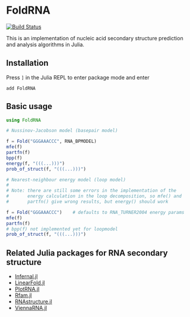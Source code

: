 # FoldRNA

[![Build Status](https://github.com/marcom/FoldRNA.jl/actions/workflows/CI.yml/badge.svg?branch=main)](https://github.com/marcom/FoldRNA.jl/actions/workflows/CI.yml?query=branch%3Amain)

This is an implementation of nucleic acid secondary structure
prediction and analysis algorithms in Julia.

## Installation

Press `]` in the Julia REPL to enter package mode and enter

```
add FoldRNA
```


## Basic usage

```julia
using FoldRNA

# Nussinov-Jacobson model (basepair model)

f = Fold("GGGAAACCC", RNA_BPMODEL)
mfe(f)
partfn(f)
bpp(f)
energy(f, "(((...)))")
prob_of_struct(f, "(((...)))")

# Nearest-neighbour energy model (loop model)
#
# Note: there are still some errors in the implementation of the
#       energy calculation in the loop decomposition, so mfe() and
#       partfn() give wrong results, but energy() should work

f = Fold("GGGAAACCC")    # defaults to RNA_TURNER2004 energy params
mfe(f)
partfn(f)
# bpp(f) not implemented yet for loopmodel
prob_of_struct(f, "(((...)))")
```

## Related Julia packages for RNA secondary structure

- [Infernal.jl](https://github.com/cossio/Infernal.jl)
- [LinearFold.jl](https://github.com/marcom/LinearFold.jl)
- [PlotRNA.jl](https://github.com/marcom/PlotRNA.jl)
- [Rfam.jl](https://github.com/cossio/Rfam.jl)
- [RNAstructure.jl](https://github.com/marcom/RNAstructure.jl)
- [ViennaRNA.jl](https://github.com/marcom/ViennaRNA.jl)

